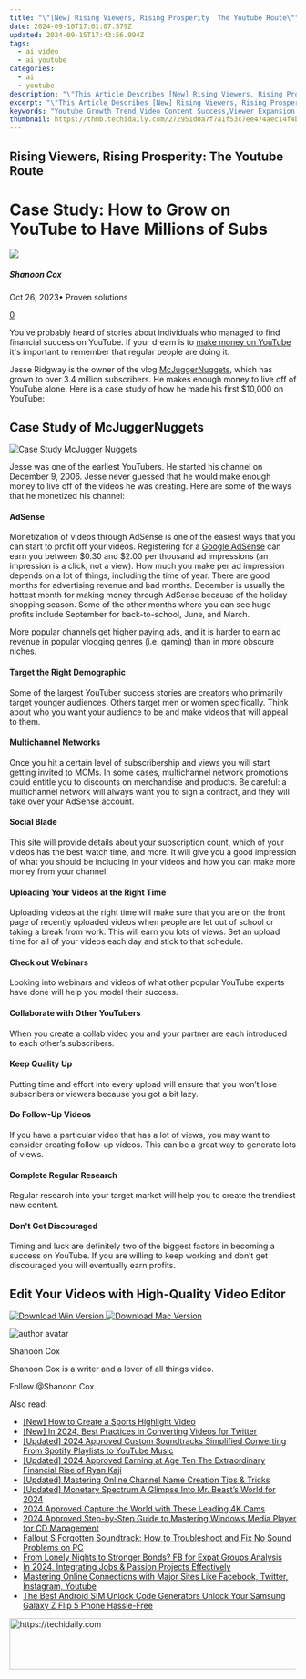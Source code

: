 ```yaml
---
title: "\"[New] Rising Viewers, Rising Prosperity  The Youtube Route\""
date: 2024-09-10T17:01:07.579Z
updated: 2024-09-15T17:43:56.994Z
tags:
  - ai video
  - ai youtube
categories:
  - ai
  - youtube
description: "\"This Article Describes [New] Rising Viewers, Rising Prosperity: The Youtube Route\""
excerpt: "\"This Article Describes [New] Rising Viewers, Rising Prosperity: The Youtube Route\""
keywords: "Youtube Growth Trend,Video Content Success,Viewer Expansion Impact,Profit Through YouTube,Viewership Increase Benefits,Digital Media Prosperity,Online Platform Gain"
thumbnail: https://thmb.techidaily.com/272951d0a7f7a1f53c7ee474aec14f4b7a67f49064e3845b52b4ea1d0a9fa3cd.png
---
```


## Rising Viewers, Rising Prosperity: The Youtube Route

# Case Study: How to Grow on YouTube to Have Millions of Subs

![](https://images.wondershare.com/filmora/article-images/shannon-cox.jpg)

##### Shanoon Cox

 Oct 26, 2023• Proven solutions

[0](#commentsBoxSeoTemplate)

You’ve probably heard of stories about individuals who managed to find financial success on YouTube. If your dream is to [make money on YouTube](https://tools.techidaily.com/wondershare/filmora/download/) it's important to remember that regular people are doing it.

Jesse Ridgway is the owner of the vlog [McJuggerNuggets](https://www.youtube.com/user/McJuggerNuggets), which has grown to over 3.4 million subscribers. He makes enough money to live off of YouTube alone. Here is a case study of how he made his first $10,000 on YouTube:

## Case Study of McJuggerNuggets

![Case Study McJugger Nuggets](https://images.wondershare.com/filmora/article-images/case-study-mcjugger-nuggets.jpg)

Jesse was one of the earliest YouTubers. He started his channel on December 9, 2006\. Jesse never guessed that he would make enough money to live off of the videos he was creating. Here are some of the ways that he monetized his channel:

#### AdSense

Monetization of videos through AdSense is one of the easiest ways that you can start to profit off your videos. Registering for a [Google AdSense](https://www.google.com/adsense/start/#?modal%5Factive=none) can earn you between $0.30 and $2.00 per thousand ad impressions (an impression is a click, not a view). How much you make per ad impression depends on a lot of things, including the time of year. There are good months for advertising revenue and bad months. December is usually the hottest month for making money through AdSense because of the holiday shopping season. Some of the other months where you can see huge profits include September for back-to-school, June, and March.

More popular channels get higher paying ads, and it is harder to earn ad revenue in popular vlogging genres (i.e. gaming) than in more obscure niches.

#### Target the Right Demographic

Some of the largest YouTuber success stories are creators who primarily target younger audiences. Others target men or women specifically. Think about who you want your audience to be and make videos that will appeal to them.

#### Multichannel Networks

Once you hit a certain level of subscribership and views you will start getting invited to MCMs. In some cases, multichannel network promotions could entitle you to discounts on merchandise and products. Be careful: a multichannel network will always want you to sign a contract, and they will take over your AdSense account.

#### Social Blade

This site will provide details about your subscription count, which of your videos has the best watch time, and more. It will give you a good impression of what you should be including in your videos and how you can make more money from your channel.

#### Uploading Your Videos at the Right Time

Uploading videos at the right time will make sure that you are on the front page of recently uploaded videos when people are let out of school or taking a break from work. This will earn you lots of views. Set an upload time for all of your videos each day and stick to that schedule.

#### Check out Webinars

Looking into webinars and videos of what other popular YouTube experts have done will help you model their success.

#### Collaborate with Other YouTubers

When you create a collab video you and your partner are each introduced to each other’s subscribers.

#### Keep Quality Up

Putting time and effort into every upload will ensure that you won’t lose subscribers or viewers because you got a bit lazy.

#### Do Follow-Up Videos

If you have a particular video that has a lot of views, you may want to consider creating follow-up videos. This can be a great way to generate lots of views.

#### Complete Regular Research

Regular research into your target market will help you to create the trendiest new content.

#### Don't Get Discouraged

Timing and luck are definitely two of the biggest factors in becoming a success on YouTube. If you are willing to keep working and don’t get discouraged you will eventually earn profits.

## Edit Your Videos with High-Quality Video Editor

[![Download Win Version](https://images.wondershare.com/filmora/guide/download-btn-win.jpg) ](https://tools.techidaily.com/wondershare/filmora/download/) [![Download Mac Version](https://images.wondershare.com/filmora/guide/download-btn-mac.jpg) ](https://tools.techidaily.com/wondershare/filmora/download/)

![author avatar](https://images.wondershare.com/filmora/article-images/shannon-cox.jpg)

Shanoon Cox

Shanoon Cox is a writer and a lover of all things video.

Follow @Shanoon Cox

<ins class="adsbygoogle"
     style="display:block"
     data-ad-format="autorelaxed"
     data-ad-client="ca-pub-7571918770474297"
     data-ad-slot="1223367746"></ins>

<ins class="adsbygoogle"
     style="display:block"
     data-ad-client="ca-pub-7571918770474297"
     data-ad-slot="8358498916"
     data-ad-format="auto"
     data-full-width-responsive="true"></ins>

<span class="atpl-alsoreadstyle">Also read:</span>
<div><ul>
<li><a href="https://youtube-webster.techidaily.com/ow-to-create-a-sports-highlight-video/"><u>[New] How to Create a Sports Highlight Video</u></a></li>
<li><a href="https://article-posts.techidaily.com/new-in-2024-best-practices-in-converting-videos-for-twitter/"><u>[New] In 2024, Best Practices in Converting Videos for Twitter</u></a></li>
<li><a href="https://youtube-webster.techidaily.com/ed-2024-approved-custom-soundtracks-simplified-converting-from-spotify-playlists-to-youtube-music/"><u>[Updated] 2024 Approved Custom Soundtracks Simplified Converting From Spotify Playlists to YouTube Music</u></a></li>
<li><a href="https://youtube-webster.techidaily.com/ed-2024-approved-earning-at-age-ten-the-extraordinary-financial-rise-of-ryan-kaji/"><u>[Updated] 2024 Approved Earning at Age Ten The Extraordinary Financial Rise of Ryan Kaji</u></a></li>
<li><a href="https://youtube-webster.techidaily.com/ed-mastering-online-channel-name-creation-tips-and-tricks/"><u>[Updated] Mastering Online Channel Name Creation Tips & Tricks</u></a></li>
<li><a href="https://youtube-webster.techidaily.com/ed-monetary-spectrum-a-glimpse-into-mr-beasts-world-for-2024/"><u>[Updated] Monetary Spectrum A Glimpse Into Mr. Beast’s World for 2024</u></a></li>
<li><a href="https://extra-tips.techidaily.com/2024-approved-capture-the-world-with-these-leading-4k-cams/"><u>2024 Approved Capture the World with These Leading 4K Cams</u></a></li>
<li><a href="https://extra-guidance.techidaily.com/2024-approved-step-by-step-guide-to-mastering-windows-media-player-for-cd-management/"><u>2024 Approved Step-by-Step Guide to Mastering Windows Media Player for CD Management</u></a></li>
<li><a href="https://win-answers.techidaily.com/fallout-s-forgotten-soundtrack-how-to-troubleshoot-and-fix-no-sound-problems-on-pc/"><u>Fallout S Forgotten Soundtrack: How to Troubleshoot and Fix No Sound Problems on PC</u></a></li>
<li><a href="https://facebook.techidaily.com/from-lonely-nights-to-stronger-bonds-fb-for-expat-groups-analysis/"><u>From Lonely Nights to Stronger Bonds? FB for Expat Groups Analysis</u></a></li>
<li><a href="https://youtube-webster.techidaily.com/24-integrating-jobs-and-passion-projects-effectively/"><u>In 2024, Integrating Jobs & Passion Projects Effectively</u></a></li>
<li><a href="https://win-forum.techidaily.com/mastering-online-connections-with-major-sites-like-facebook-twitter-instagram-youtube/"><u>Mastering Online Connections with Major Sites Like Facebook, Twitter, Instagram, Youtube</u></a></li>
<li><a href="https://sim-unlock.techidaily.com/the-best-android-sim-unlock-code-generators-unlock-your-samsung-galaxy-z-flip-5-phone-hassle-free-by-drfone-android/"><u>The Best Android SIM Unlock Code Generators Unlock Your Samsung Galaxy Z Flip 5 Phone Hassle-Free</u></a></li>
</ul></div>

<!-- affiliate ads begin -->
<a href="https://ephamedtechinc.pxf.io/c/5597632/2130528/26400" target="_top" id="2130528">
  <img src="//a.impactradius-go.com/display-ad/26400-2130528" border="0" alt="https://techidaily.com" width="728" height="90"/>
</a>
<img height="0" width="0" src="https://ephamedtechinc.pxf.io/i/5597632/2130528/26400" style="position:absolute;visibility:hidden;" border="0" />
<!-- affiliate ads end -->

